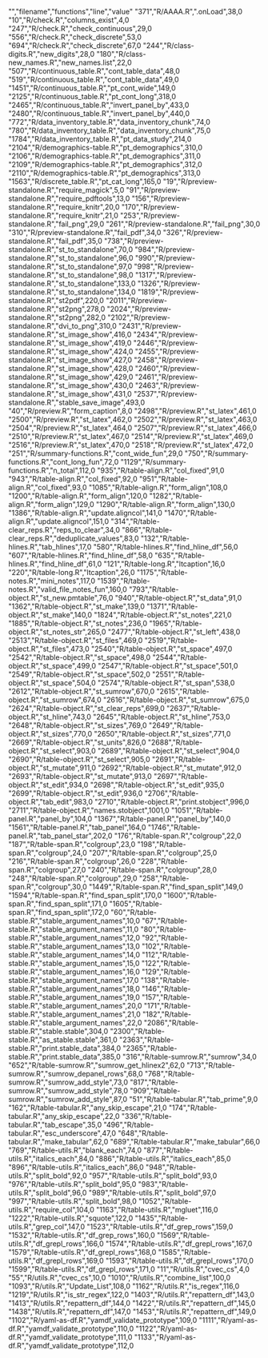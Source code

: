 "","filename","functions","line","value"
"371","R/AAAA.R",".onLoad",38,0
"10","R/check.R","columns_exist",4,0
"247","R/check.R","check_continuous",29,0
"556","R/check.R","check_discrete",53,0
"694","R/check.R","check_discrete",67,0
"244","R/class-digits.R","new_digits",28,0
"180","R/class-new_names.R","new_names.list",22,0
"507","R/continuous_table.R","cont_table_data",48,0
"519","R/continuous_table.R","cont_table_data",49,0
"1451","R/continuous_table.R","pt_cont_wide",149,0
"2125","R/continuous_table.R","pt_cont_long",318,0
"2465","R/continuous_table.R","invert_panel_by",433,0
"2480","R/continuous_table.R","invert_panel_by",440,0
"772","R/data_inventory_table.R","data_inventory_chunk",74,0
"780","R/data_inventory_table.R","data_inventory_chunk",75,0
"1784","R/data_inventory_table.R","pt_data_study",214,0
"2104","R/demographics-table.R","pt_demographics",310,0
"2106","R/demographics-table.R","pt_demographics",311,0
"2109","R/demographics-table.R","pt_demographics",312,0
"2110","R/demographics-table.R","pt_demographics",313,0
"1563","R/discrete_table.R","pt_cat_long",165,0
"19","R/preview-standalone.R","require_magick",5,0
"91","R/preview-standalone.R","require_pdftools",13,0
"156","R/preview-standalone.R","require_knitr",20,0
"170","R/preview-standalone.R","require_knitr",21,0
"253","R/preview-standalone.R","fail_png",29,0
"261","R/preview-standalone.R","fail_png",30,0
"310","R/preview-standalone.R","fail_pdf",34,0
"326","R/preview-standalone.R","fail_pdf",35,0
"738","R/preview-standalone.R","st_to_standalone",70,0
"984","R/preview-standalone.R","st_to_standalone",96,0
"990","R/preview-standalone.R","st_to_standalone",97,0
"998","R/preview-standalone.R","st_to_standalone",98,0
"1317","R/preview-standalone.R","st_to_standalone",133,0
"1326","R/preview-standalone.R","st_to_standalone",134,0
"1819","R/preview-standalone.R","st2pdf",220,0
"2011","R/preview-standalone.R","st2png",278,0
"2024","R/preview-standalone.R","st2png",282,0
"2102","R/preview-standalone.R","dvi_to_png",310,0
"2431","R/preview-standalone.R","st_image_show",416,0
"2434","R/preview-standalone.R","st_image_show",419,0
"2446","R/preview-standalone.R","st_image_show",424,0
"2455","R/preview-standalone.R","st_image_show",427,0
"2458","R/preview-standalone.R","st_image_show",428,0
"2460","R/preview-standalone.R","st_image_show",429,0
"2461","R/preview-standalone.R","st_image_show",430,0
"2463","R/preview-standalone.R","st_image_show",431,0
"2537","R/preview-standalone.R","stable_save_image",493,0
"40","R/preview.R","form_caption",8,0
"2498","R/preview.R","st_latex",461,0
"2500","R/preview.R","st_latex",462,0
"2502","R/preview.R","st_latex",463,0
"2504","R/preview.R","st_latex",464,0
"2507","R/preview.R","st_latex",466,0
"2510","R/preview.R","st_latex",467,0
"2514","R/preview.R","st_latex",469,0
"2516","R/preview.R","st_latex",470,0
"2518","R/preview.R","st_latex",472,0
"251","R/summary-functions.R","cont_wide_fun",29,0
"750","R/summary-functions.R","cont_long_fun",72,0
"1129","R/summary-functions.R","n_total",112,0
"935","R/table-align.R","col_fixed",91,0
"943","R/table-align.R","col_fixed",92,0
"951","R/table-align.R","col_fixed",93,0
"1085","R/table-align.R","form_align",108,0
"1200","R/table-align.R","form_align",120,0
"1282","R/table-align.R","form_align",129,0
"1290","R/table-align.R","form_align",130,0
"1386","R/table-align.R","update.aligncol",141,0
"1470","R/table-align.R","update.aligncol",151,0
"314","R/table-clear_reps.R","reps_to_clear",34,0
"866","R/table-clear_reps.R","deduplicate_values",83,0
"132","R/table-hlines.R","tab_hlines",17,0
"580","R/table-hlines.R","find_hline_df",56,0
"607","R/table-hlines.R","find_hline_df",58,0
"635","R/table-hlines.R","find_hline_df",61,0
"121","R/table-long.R","ltcaption",16,0
"220","R/table-long.R","ltcaption",26,0
"1175","R/table-notes.R","mini_notes",117,0
"1539","R/table-notes.R","valid_file_notes_fun",160,0
"793","R/table-object.R","st_new.pmtable",76,0
"940","R/table-object.R","st_data",91,0
"1362","R/table-object.R","st_make",139,0
"1371","R/table-object.R","st_make",140,0
"1824","R/table-object.R","st_notes",221,0
"1885","R/table-object.R","st_notes",236,0
"1965","R/table-object.R","st_notes_str",265,0
"2477","R/table-object.R","st_left",438,0
"2513","R/table-object.R","st_files",469,0
"2519","R/table-object.R","st_files",473,0
"2540","R/table-object.R","st_space",497,0
"2542","R/table-object.R","st_space",498,0
"2544","R/table-object.R","st_space",499,0
"2547","R/table-object.R","st_space",501,0
"2549","R/table-object.R","st_space",502,0
"2551","R/table-object.R","st_space",504,0
"2574","R/table-object.R","st_span",538,0
"2612","R/table-object.R","st_sumrow",670,0
"2615","R/table-object.R","st_sumrow",674,0
"2616","R/table-object.R","st_sumrow",675,0
"2624","R/table-object.R","st_clear_reps",699,0
"2637","R/table-object.R","st_hline",743,0
"2645","R/table-object.R","st_hline",753,0
"2648","R/table-object.R","st_sizes",769,0
"2649","R/table-object.R","st_sizes",770,0
"2650","R/table-object.R","st_sizes",771,0
"2669","R/table-object.R","st_units",826,0
"2688","R/table-object.R","st_select",903,0
"2689","R/table-object.R","st_select",904,0
"2690","R/table-object.R","st_select",905,0
"2691","R/table-object.R","st_mutate",911,0
"2692","R/table-object.R","st_mutate",912,0
"2693","R/table-object.R","st_mutate",913,0
"2697","R/table-object.R","st_edit",934,0
"2698","R/table-object.R","st_edit",935,0
"2699","R/table-object.R","st_edit",936,0
"2706","R/table-object.R","tab_edit",983,0
"2710","R/table-object.R","print.stobject",996,0
"2711","R/table-object.R","names.stobject",1001,0
"1051","R/table-panel.R","panel_by",104,0
"1367","R/table-panel.R","panel_by",140,0
"1561","R/table-panel.R","tab_panel",164,0
"1746","R/table-panel.R","tab_panel_star",202,0
"176","R/table-span.R","colgroup",22,0
"187","R/table-span.R","colgroup",23,0
"198","R/table-span.R","colgroup",24,0
"207","R/table-span.R","colgroup",25,0
"216","R/table-span.R","colgroup",26,0
"228","R/table-span.R","colgroup",27,0
"240","R/table-span.R","colgroup",28,0
"248","R/table-span.R","colgroup",29,0
"258","R/table-span.R","colgroup",30,0
"1449","R/table-span.R","find_span_split",149,0
"1594","R/table-span.R","find_span_split",170,0
"1600","R/table-span.R","find_span_split",171,0
"1605","R/table-span.R","find_span_split",172,0
"60","R/table-stable.R","stable_argument_names",10,0
"67","R/table-stable.R","stable_argument_names",11,0
"80","R/table-stable.R","stable_argument_names",12,0
"92","R/table-stable.R","stable_argument_names",13,0
"102","R/table-stable.R","stable_argument_names",14,0
"112","R/table-stable.R","stable_argument_names",15,0
"122","R/table-stable.R","stable_argument_names",16,0
"129","R/table-stable.R","stable_argument_names",17,0
"138","R/table-stable.R","stable_argument_names",18,0
"146","R/table-stable.R","stable_argument_names",19,0
"157","R/table-stable.R","stable_argument_names",20,0
"171","R/table-stable.R","stable_argument_names",21,0
"182","R/table-stable.R","stable_argument_names",22,0
"2086","R/table-stable.R","stable.stable",304,0
"2300","R/table-stable.R","as_stable.stable",361,0
"2363","R/table-stable.R","print.stable_data",384,0
"2365","R/table-stable.R","print.stable_data",385,0
"316","R/table-sumrow.R","sumrow",34,0
"652","R/table-sumrow.R","sumrow_get_hlinex2",62,0
"713","R/table-sumrow.R","sumrow_depanel_rows",68,0
"768","R/table-sumrow.R","sumrow_add_style",73,0
"817","R/table-sumrow.R","sumrow_add_style",78,0
"909","R/table-sumrow.R","sumrow_add_style",87,0
"51","R/table-tabular.R","tab_prime",9,0
"162","R/table-tabular.R","any_skip_escape",21,0
"174","R/table-tabular.R","any_skip_escape",22,0
"336","R/table-tabular.R","tab_escape",35,0
"496","R/table-tabular.R","esc_underscore",47,0
"648","R/table-tabular.R","make_tabular",62,0
"689","R/table-tabular.R","make_tabular",66,0
"769","R/table-utils.R","blank_each",74,0
"877","R/table-utils.R","italics_each",84,0
"886","R/table-utils.R","italics_each",85,0
"896","R/table-utils.R","italics_each",86,0
"948","R/table-utils.R","split_bold",92,0
"957","R/table-utils.R","split_bold",93,0
"976","R/table-utils.R","split_bold",95,0
"983","R/table-utils.R","split_bold",96,0
"989","R/table-utils.R","split_bold",97,0
"997","R/table-utils.R","split_bold",98,0
"1052","R/table-utils.R","require_col",104,0
"1163","R/table-utils.R","mgluet",116,0
"1222","R/table-utils.R","squote",122,0
"1435","R/table-utils.R","grep_col",147,0
"1523","R/table-utils.R","df_grep_rows",159,0
"1532","R/table-utils.R","df_grep_rows",160,0
"1569","R/table-utils.R","df_grepl_rows",166,0
"1574","R/table-utils.R","df_grepl_rows",167,0
"1579","R/table-utils.R","df_grepl_rows",168,0
"1585","R/table-utils.R","df_grepl_rows",169,0
"1593","R/table-utils.R","df_grepl_rows",170,0
"1599","R/table-utils.R","df_grepl_rows",171,0
"11","R/utils.R","cvec_cs",4,0
"55","R/utils.R","cvec_cs",10,0
"1010","R/utils.R","combine_list",100,0
"1093","R/utils.R","Update_List",108,0
"1162","R/utils.R","is_regex",116,0
"1219","R/utils.R","is_str_regex",122,0
"1403","R/utils.R","repattern_df",143,0
"1413","R/utils.R","repattern_df",144,0
"1422","R/utils.R","repattern_df",145,0
"1438","R/utils.R","repattern_df",147,0
"1453","R/utils.R","repattern_df",149,0
"1102","R/yaml-as-df.R","yamdf_validate_prototype",109,0
"1111","R/yaml-as-df.R","yamdf_validate_prototype",110,0
"1122","R/yaml-as-df.R","yamdf_validate_prototype",111,0
"1133","R/yaml-as-df.R","yamdf_validate_prototype",112,0
